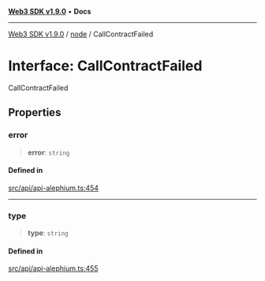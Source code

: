 [**Web3 SDK v1.9.0**](../../../README.md) • **Docs**

***

[Web3 SDK v1.9.0](../../../globals.md) / [node](../README.md) / CallContractFailed

# Interface: CallContractFailed

CallContractFailed

## Properties

### error

> **error**: `string`

#### Defined in

[src/api/api-alephium.ts:454](https://github.com/Mystic-Nayy/alephium-web3/blob/c1afd789a197ce5fe21f08c2965942090157c33d/packages/web3/src/api/api-alephium.ts#L454)

***

### type

> **type**: `string`

#### Defined in

[src/api/api-alephium.ts:455](https://github.com/Mystic-Nayy/alephium-web3/blob/c1afd789a197ce5fe21f08c2965942090157c33d/packages/web3/src/api/api-alephium.ts#L455)
